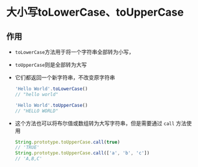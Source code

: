 # 大小写toLowerCase、toUpperCase

## 作用

+ `toLowerCase`方法用于将一个字符串全部转为小写，

+ `toUpperCase`则是全部转为大写

+ 它们都返回一个新字符串，不改变原字符串

    ```js
    'Hello World'.toLowerCase()
    // "hello world"

    'Hello World'.toUpperCase()
    // "HELLO WORLD"
    ```

+ 这个方法也可以将布尔值或数组转为大写字符串，但是需要通过 `call` 方法使用

    ```js
    String.prototype.toUpperCase.call(true)
    // 'TRUE'
    String.prototype.toUpperCase.call(['a', 'b', 'c'])
    // 'A,B,C'
    ```
